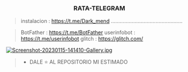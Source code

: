 <h3 align="center"> RATA-TELEGRAM </h3>

> instalacion : https://t.me/Dark_mend
> ................................................


> BotFather : https://t.me/BotFather
> userinfobot : https://t.me/userinfobot
> glitch : https://glitch.com/

[![Screenshot-20230115-141410-Gallery.jpg](https://i.postimg.cc/fL9qDpbk/Screenshot-20230115-141410-Gallery.jpg)](https://postimg.cc/XGnkg2d0)


> - DALE ⭐ AL REPOSITORIO MI ESTIMADO
